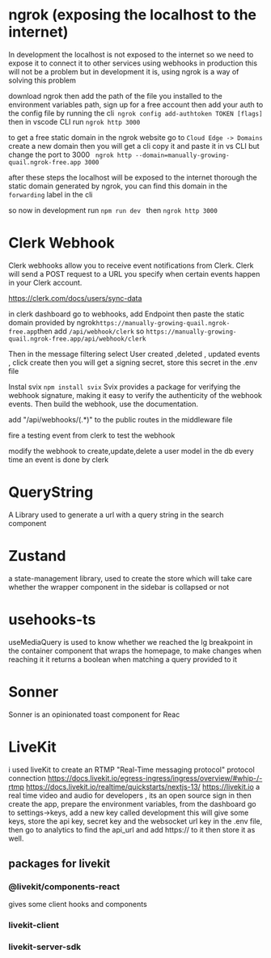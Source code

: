 # ngrok (exposing the localhost to the internet)

In development the localhost is not exposed to the internet so we need to expose it to connect it to other services using webhooks
in production this will not be a problem but in development it is,
using ngrok is a way of solving this problem

download ngrok then add the path of the file you installed to the environment variables path, sign up for a free account then add your auth to the config file by running the cli` ngrok config add-authtoken TOKEN [flags]`
then in vscode CLI run `ngrok http 3000`

to get a free static domain in the ngrok website go to `Cloud Edge -> Domains `create a new domain then you will get a cli copy it and paste it in vs CLI but change the port to 3000
` ngrok http --domain=manually-growing-quail.ngrok-free.app 3000`

after these steps the localhost will be exposed to the internet thorough the static domain generated by ngrok, you can find this domain in the `forwarding` label in the cli

so now in development run `npm run dev ` then `ngrok http 3000`

# Clerk Webhook

Clerk webhooks allow you to receive event notifications from Clerk. Clerk will send a POST request to a URL you specify when certain events happen in your Clerk account.

https://clerk.com/docs/users/sync-data

in clerk dashboard go to webhooks, add Endpoint then paste the static domain provided by ngrok`https://manually-growing-quail.ngrok-free.app`then add `/api/webhook/clerk` so `https://manually-growing-quail.ngrok-free.app/api/webhook/clerk`

Then in the message filtering select User created ,deleted , updated events , click create then you will get a signing secret, store this secret in the .env file

Instal svix `npm install svix`
Svix provides a package for verifying the webhook signature, making it easy to verify the authenticity of the webhook events.
Then build the webhook, use the documentation.

add "/api/webhooks/(.\*)" to the public routes in the middleware file

fire a testing event from clerk to test the webhook

modify the webhook to create,update,delete a user model in the db every time an event is done by clerk

# QueryString

A Library used to generate a url with a query string in the search component

# Zustand

a state-management library, used to create the store which will take care whether the wrapper component in the sidebar is collapsed or not

# usehooks-ts

useMediaQuery is used to know whether we reached the lg breakpoint in the container component that wraps the homepage, to make changes when reaching it
it returns a boolean when matching a query provided to it

# Sonner

Sonner is an opinionated toast component for Reac

# LiveKit

i used liveKit to create an RTMP "Real-Time messaging protocol" protocol connection
https://docs.livekit.io/egress-ingress/ingress/overview/#whip-/-rtmp
https://docs.livekit.io/realtime/quickstarts/nextjs-13/
https://livekit.io
a real time video and audio for developers , its an open source
sign in then create the app, prepare the environment variables, from the dashboard go to settings->keys, add a new key called development this will give some keys, store the api key, secret key and the websocket url key in the .env file, then go to analytics to find the api_url and add https:// to it then store it as well.

## packages for livekit

### @livekit/components-react

gives some client hooks and components

### livekit-client

### livekit-server-sdk
